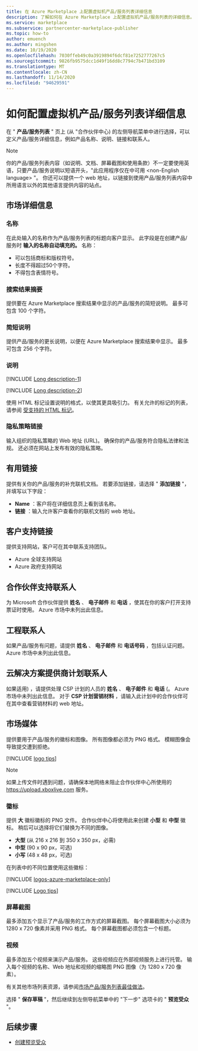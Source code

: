 ```yaml
---
title: 在 Azure Marketplace 上配置虚拟机产品/服务列表详细信息
description: 了解如何在 Azure Marketplace 上配置虚拟机产品/服务列表的详细信息。
ms.service: marketplace
ms.subservice: partnercenter-marketplace-publisher
ms.topic: how-to
author: emuench
ms.author: mingshen
ms.date: 10/19/2020
ms.openlocfilehash: 7030ffeb49c0a3919894f6dcf81e7252777267c5
ms.sourcegitcommit: 9826fb9575dcc1d49f16dd8c7794c7b471bd3109
ms.translationtype: MT
ms.contentlocale: zh-CN
ms.lasthandoff: 11/14/2020
ms.locfileid: "94629591"
---
```

# <a name="how-to-configure-virtual-machine-offer-listing-details"></a>如何配置虚拟机产品/服务列表详细信息

在 " **产品/服务列表** " 页上 (从 "合作伙伴中心) 的左侧导航菜单中进行选择，可以定义产品/服务详细信息，例如产品名称、说明、链接和联系人。

> [!NOTE]
> 你的产品/服务列表内容（如说明、文档、屏幕截图和使用条款）不一定要使用英语，只要产品/服务说明以短语开头，"此应用程序仅在中可用 \<non-English language> "。 你还可以提供一个 web 地址，以链接到使用产品/服务列表内容中所用语言以外的其他语言提供内容的站点。

## <a name="marketplace-details"></a>市场详细信息

### <a name="name"></a>名称

在此处输入的名称作为产品/服务列表的标题向客户显示。 此字段是在创建产品/服务时 **输入的名称自动填充的。** 名称：

- 可以包括商标和版权符号。
- 长度不得超过50个字符。
- 不得包含表情符号。

### <a name="search-results-summary"></a>搜索结果摘要

提供要在 Azure Marketplace 搜索结果中显示的产品/服务的简短说明。 最多可包含 100 个字符。

### <a name="short-description"></a>简短说明

提供产品/服务的更长说明，以便在 Azure Marketplace 搜索结果中显示。 最多可包含 256 个字符。

### <a name="description"></a>说明

[!INCLUDE [Long description-1](includes/long-description-1.md)]

[!INCLUDE [Long description-2](includes/long-description-2.md)]

使用 HTML 标记设置说明的格式，以使其更具吸引力。 有关允许的标记的列表，请参阅 [受支持的 HTML 标记](supported-html-tags.md)。

### <a name="privacy-policy-link"></a>隐私策略链接

输入组织的隐私策略的 Web 地址 (URL)。 确保你的产品/服务符合隐私法律和法规。 还必须在网站上发布有效的隐私策略。

## <a name="useful-links"></a>有用链接

提供有关你的产品/服务的补充联机文档。 若要添加链接，请选择 " **添加链接** "，并填写以下字段：

- **Name** ：客户将在详细信息页上看到该名称。
- **链接** ：输入允许客户查看你的联机文档的 web 地址。

## <a name="customer-support-links"></a>客户支持链接

提供支持网站，客户可在其中联系支持团队。

- Azure 全球支持网站
- Azure 政府支持网站

## <a name="partner-support-contact"></a>合作伙伴支持联系人

为 Microsoft 合作伙伴提供 **姓名** 、 **电子邮件** 和 **电话** ，使其在你的客户打开支持票证时使用。 Azure 市场中未列出此信息。

## <a name="engineering-contact"></a>工程联系人

如果产品/服务有问题，请提供 **姓名** 、 **电子邮件** 和 **电话号码** ，包括认证问题。 Azure 市场中未列出此信息。

## <a name="cloud-solution-provider-program-contact"></a>云解决方案提供商计划联系人

如果适用) ，请提供处理 CSP 计划的人员的 **姓名** 、 **电子邮件** 和 **电话** (。 Azure 市场中未列出此信息。 对于 **CSP 计划营销材料** ，请输入此计划中的合作伙伴可在其中查看营销材料的 web 地址。

## <a name="marketplace-media"></a>市场媒体

提供要用于产品/服务的徽标和图像。 所有图像都必须为 PNG 格式。 模糊图像会导致提交遭到拒绝。

[!INCLUDE [logo tips](includes/graphics-suggestions.md)]

>[!NOTE]
>如果上传文件时遇到问题，请确保本地网络未阻止合作伙伴中心所使用的 https://upload.xboxlive.com 服务。

### <a name="logos"></a>徽标

提供 **大** 徽标徽标的 PNG 文件。 合作伙伴中心将使用此来创建 **小型** 和 **中型** 徽标。 稍后可以选择将它们替换为不同的图像。

- **大型** (从 216 x 216 到 350 x 350 px，必需) 
- **中型** (90 x 90 px，可选) 
- **小写** (48 x 48 px，可选) 

在列表中的不同位置使用这些徽标：

[!INCLUDE [logos-azure-marketplace-only](includes/logos-azure-marketplace-only.md)]

[!INCLUDE [Logo tips](includes/graphics-suggestions.md)]

### <a name="screenshots"></a>屏幕截图

最多添加五个显示了产品/服务的工作方式的屏幕截图。 每个屏幕截图大小必须为 1280 x 720 像素并采用 PNG 格式。 每个屏幕截图都必须包含一个标题。

### <a name="videos"></a>视频

最多添加五个视频来演示产品/服务。 这些视频应在外部视频服务上进行托管。 输入每个视频的名称、Web 地址和视频的缩略图 PNG 图像（为 1280 x 720 像素）。

有关其他市场列表资源，请参阅[市场产品/服务列表最佳做法](gtm-offer-listing-best-practices.md)。

选择 " **保存草稿** "，然后继续到左侧导航菜单中的 "下一步" 选项卡的 " **预览受众** "。

## <a name="next-steps"></a>后续步骤

- [创建预览受众](azure-vm-create-preview.md)
